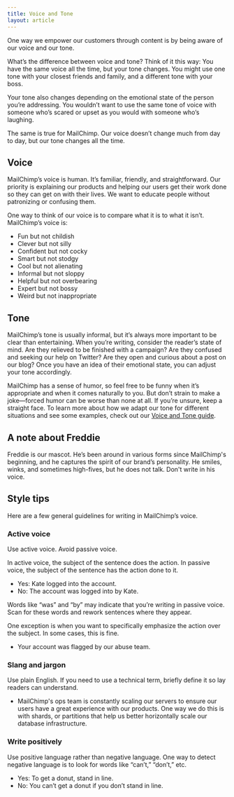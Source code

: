```yaml
---
title: Voice and Tone
layout: article
---
```


One way we empower our customers through content is by being aware of our voice and our tone.

What’s the difference between voice and tone? Think of it this way: You have the same voice all the time, but your tone changes. You might use one tone with your closest friends and family, and a different tone with your boss.

Your tone also changes depending on the emotional state of the person you’re addressing. You wouldn’t want to use the same tone of voice with someone who’s scared or upset as you would with someone who’s laughing.

The same is true for MailChimp. Our voice doesn’t change much from day to day, but our tone changes all the time.

## Voice

MailChimp’s voice is human. It’s familiar, friendly, and straightforward. Our priority is explaining our products and helping our users get their work done so they can get on with their lives. We want to educate people without patronizing or confusing them.

One way to think of our voice is to compare what it is to what it isn’t. MailChimp’s voice is:

* Fun but not childish
* Clever but not silly
* Confident but not cocky
* Smart but not stodgy
* Cool but not alienating
* Informal but not sloppy
* Helpful but not overbearing
* Expert but not bossy
* Weird but not inappropriate

## Tone

MailChimp’s tone is usually informal, but it’s always more important to be clear than entertaining. When you’re writing, consider the reader’s state of mind. Are they relieved to be finished with a campaign? Are they confused and seeking our help on Twitter? Are they open and curious about a post on our blog? Once you have an idea of their emotional state, you can adjust your tone accordingly.

MailChimp has a sense of humor, so feel free to be funny when it’s appropriate and when it comes naturally to you. But don’t strain to make a joke—forced humor can be worse than none at all. If you’re unsure, keep a straight face.
To learn more about how we adapt our tone for different situations and see some examples, check out our [Voice and Tone guide](http://voiceandtone.com/).

## A note about Freddie

Freddie is our mascot. He’s been around in various forms since MailChimp's beginning, and he captures the spirit of our brand’s personality. He smiles, winks, and sometimes high-fives, but he does not talk. Don't write in his voice.

## Style tips

Here are a few general guidelines for writing in MailChimp’s voice.

### Active voice

Use active voice. Avoid passive voice.

In active voice, the subject of the sentence does the action. In passive voice, the subject of the sentence has the action done to it.

- Yes: Kate logged into the account.
- No: The account was logged into by Kate.

Words like “was” and “by” may indicate that you’re writing in passive voice. Scan for these words and rework sentences where they appear.

One exception is when you want to specifically emphasize the action over the subject. In some cases, this is fine.

- Your account was flagged by our abuse team.

### Slang and jargon

Use plain English. If you need to use a technical term, briefly define it so lay readers can understand.

- MailChimp's ops team is constantly scaling our servers to ensure our users have a great experience with our products. One way we do this is with shards, or partitions that help us better horizontally scale our database infrastructure.

### Write positively

Use positive language rather than negative language. One way to detect negative language is to look for words like “can’t,” “don’t,” etc.

- Yes: To get a donut, stand in line.
- No: You can’t get a donut if you don’t stand in line.

